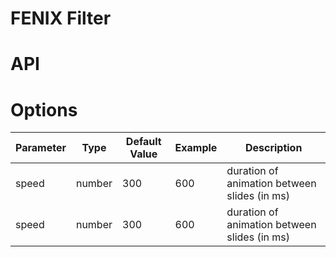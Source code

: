 # FENIX Filter

# API

# Options
<table style="width: 100%;">
  <thead>
    <tr>
      <th>Parameter</th>
      <th>Type</th>
      <th>Default Value</th>
      <th>Example</th>
      <th>Description</th>
    </tr>
  </thead>
  <tbody>
    <tr>
      <td>speed</td>
      <td>number</td>
      <td>300</td>
      <td>600</td>
      <td>duration of animation between slides (in ms)</td>
    </tr>
    <tr>
      <td>speed</td>
      <td>number</td>
      <td>300</td>
      <td>600</td>
      <td>duration of animation between slides (in ms)</td>
    </tr>
  </tbody>
</table>
